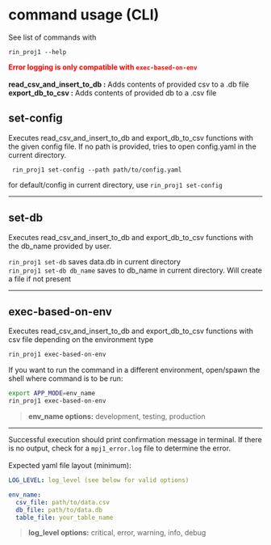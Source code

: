 <h1> command usage (CLI) </h1>
See list of commands with

```
rin_proj1 --help
```

<b style="color:red">Error logging is only compatible with `exec-based-on-env`</b><br><br>
<b>read_csv_and_insert_to_db :</b> Adds contents of provided csv to a .db file<br>
<b>export_db_to_csv :</b> Adds contents of provided db to a .csv file

<h2>set-config</h2>
Executes read_csv_and_insert_to_db and export_db_to_csv functions with the given config file.
If no path is provided, tries to open config.yaml in the current directory.<br>

```commandline
 rin_proj1 set-config --path path/to/config.yaml
```

for default/config in current directory, use ```rin_proj1 set-config```

<hr>
<h2>set-db</h2>
Executes read_csv_and_insert_to_db and export_db_to_csv functions with the db_name provided by user.<br>

```rin_proj1 set-db``` saves data.db in current directory<br>
```rin_proj1 set-db db_name``` saves to db_name in current directory. Will create a file if not present<br>

<hr>
<h2>exec-based-on-env</h2>
Executes read_csv_and_insert_to_db and export_db_to_csv functions with csv file depending on the environment type<br>

```bash
rin_proj1 exec-based-on-env
```

If you want to run the command in a different environment, open/spawn the shell where command is to be run:

```bash
export APP_MODE=env_name
rin_proj1 exec-based-on-env
```

> <b>env_name options:</b>
> development,
> testing,
> production

<hr>

Successful execution should print confirmation message in terminal. If there is no output, check for a `mpj1_error.log` file to determine the error.<br><br>
Expected yaml file layout (minimum):

```yaml
LOG_LEVEL: log_level (see below for valid options)

env_name:
  csv_file: path/to/data.csv
  db_file: path/to/data.db
  table_file: your_table_name
```

> <b>log_level options:</b>
> critical,
> error,
> warning,
> info,
> debug

